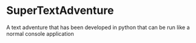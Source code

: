 # SuperTextAdventure
A text adventure that has been developed in python that can be run like a normal console application
